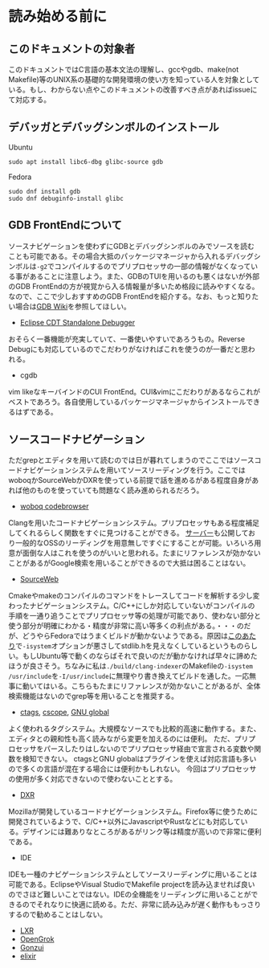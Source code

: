 # 読み始める前に

## このドキュメントの対象者

このドキュメントではC言語の基本文法の理解し、gccやgdb、make(not Makefile)等のUNIX系の基礎的な開発環境の使い方を知っている人を対象としている。もし、わからない点やこのドキュメントの改善すべき点があればissueにて対応する。

## デバッガとデバッグシンボルのインストール
Ubuntu
```
sudo apt install libc6-dbg glibc-source gdb
```
Fedora
```
sudo dnf install gdb
sudo dnf debuginfo-install glibc
```

## GDB FrontEndについて

ソースナビゲーションを使わずにGDBとデバッグシンボルのみでソースを読むことも可能である。その場合大抵のパッケージマネージャから入れるデバッグシンボルは```-g2```でコンパイルするのでプリプロセッサの一部の情報がなくなっている事があることに注意しよう。また、GDBのTUIを用いるのも悪くはないが外部のGDB FrontEndの方が視覚から入る情報量が多いため格段に読みやすくなる。なので、ここで少しおすすめのGDB FrontEndを紹介する。なお、もっと知りたい場合は[GDB Wiki](https://sourceware.org/gdb/wiki/GDB%20Front%20Ends)を参照してほしい。

* [Eclipse CDT Standalone Debugger](https://wiki.eclipse.org/CDT/StandaloneDebugger)

おそらく一番機能が充実していて、一番使いやすいであろうもの。Reverse Debugにも対応しているのでこだわりがなければこれを使うのが一番だと思われる。

* cgdb

vim likeなキーバインドのCUI FrontEnd。CUI&vimにこだわりがあるならこれがベストであろう。各自使用しているパッケージマネージャからインストールできるはずである。

## ソースコードナビゲーション

ただgrepとエディタを用いて読むのでは日が暮れてしまうのでここではソースコードナビゲーションシステムを用いてソースリーディングを行う。ここではwoboqかSourceWebかDXRを使っている前提で話を進めるがある程度自身があれば他のものを使っていても問題なく読み進められるだろう。

* [woboq codebrowser](https://github.com/woboq/woboq_codebrowser/)

Clangを用いたコードナビゲーションシステム。プリプロセッサもある程度補足してくれるらしく関数をすぐに見つけることができる。
[サーバー](https://code.woboq.org/)も公開しており一般的なOSSのリーディングを用意無しですぐにすることが可能。いろいろ用意が面倒な人はこれを使うのがいいと思われる。たまにリファレンスが効かないことがあるがGoogle検索を用いることができるので大抵は困ることはない。

* [SourceWeb](https://github.com/rprichard/sourceweb)

Cmakeやmakeのコンパイルのコマンドをトレースしてコードを解析する少し変わったナビゲーションシステム。C/C++にしか対応していないがコンパイルの手順を一通り追うことでプリプロセッサ等の処理が可能であり、使わない部分と使う部分が明確にわかる・精度が非常に高い等多くの利点がある。・・・のだが、どうやらFedoraではうまくビルドが動かないようである。原因は[このあたり](https://gcc.gnu.org/bugzilla/show_bug.cgi?id=70936)で```-isystem```オプションが悪さしてstdlib.hを見えなくしているというものらしい。もしUbuntu等で動くのならばそれで良いのだが動かなければ早々に諦めたほうが良さそう。ちなみに私は```./build/clang-indexer```のMakefileの```-isystem /usr/include```を```-I/usr/include```に無理やり書き換えてビルドを通した。一応無事に動いてはいる。こちらもたまにリファレンスが効かないことがあるが、全体検索機能はないのでgrep等を用いることを推奨する。

* [ctags](https://github.com/universal-ctags/ctags), [cscope](http://cscope.sourceforge.net/), [GNU global](https://www.gnu.org/software/global/)

よく使われるタグシステム。大規模なソースでも比較的高速に動作する。また、エディタとの親和性も高く読みながら変更を加えるのには便利。
ただ、プリプロセッサをパースしたりはしないのでプリプロセッサ経由で宣言される変数や関数を検知できない。
ctagsとGNU globalはプラグインを使えば対応言語も多いので多くの言語が混在する場合には便利かもしれない。
今回はプリプロセッサの使用が多く対応できないので使わないこととする。

* [DXR](https://github.com/mozilla/dxr)

Mozillaが開発しているコードナビゲーションシステム。Firefox等に使うために開発されているようで、C/C++以外にJavascriptやRustなどにも対応している。デザインには難ありなところがあるがリンク等は精度が高いので非常に便利である。

* IDE

IDEも一種のナビゲーションシステムとしてソースリーディングに用いることは可能である。EclipseやVisual StudioでMakefile projectを読み込ませれば良いのでさほど難しいことではない。IDEの全機能をリーディングに用いることができるのでそれなりに快適に読める。ただ、非常に読み込みが遅く動作ももっさりするので勧めることはしない。

* [LXR](http://sourceforge.net/projects/lxr)
* [OpenGrok](http://oracle.github.io/opengrok/)
* [Gonzui](http://gonzui.sourceforge.net/)
* [elixir](https://github.com/free-electrons/elixir)
